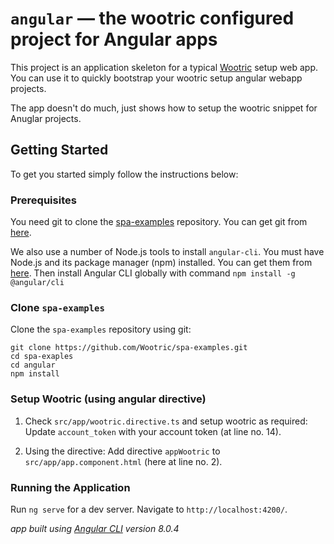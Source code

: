 # `angular` — the wootric configured project for Angular apps

This project is an application skeleton for a typical [Wootric](https://www.wootric.com/) setup web app. You can use it
to quickly bootstrap your wootric setup angular webapp projects.

The app doesn't do much, just shows how to setup the wootric snippet for Anuglar projects.

## Getting Started

To get you started simply follow the instructions below:

### Prerequisites

You need git to clone the [spa-examples](https://github.com/Wootric/spa-examples) repository. You can get git from [here](https://git-scm.com/).

We also use a number of Node.js tools to install `angular-cli`. You must have Node.js and its package manager (npm) installed. You can get them from [here](https://nodejs.org/). Then install Angular CLI globally with command `npm install -g @angular/cli`

### Clone `spa-examples`

Clone the `spa-examples` repository using git:

```
git clone https://github.com/Wootric/spa-examples.git
cd spa-exaples
cd angular
npm install
````

### Setup Wootric (using angular directive)
1. Check `src/app/wootric.directive.ts` and setup wootric as required: Update `account_token` with your account token (at line no. 14).

2. Using the directive: Add directive `appWootric` to `src/app/app.component.html` (here at line no. 2).

### Running the Application

Run `ng serve` for a dev server. Navigate to `http://localhost:4200/`.

*app built using [Angular CLI](https://github.com/angular/angular-cli) version 8.0.4*
